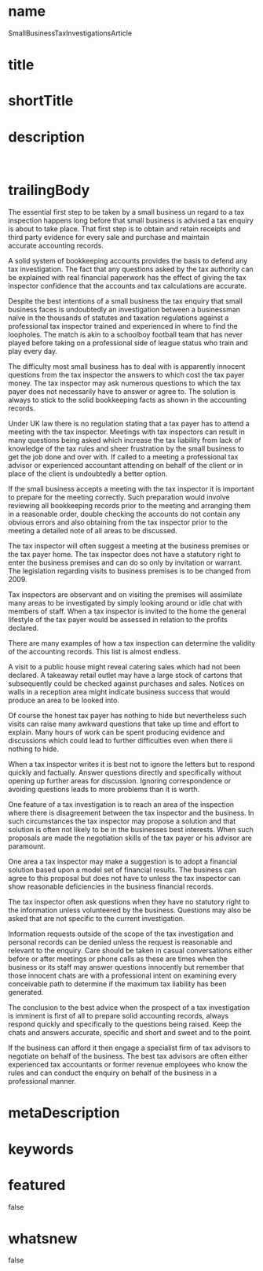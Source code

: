 # name
SmallBusinessTaxInvestigationsArticle

# title
 

# shortTitle
 

# description
&nbsp;

# trailingBody
<p>The essential first step to be taken by a small business un regard to a tax inspection happens long before that small business is advised a tax enquiry is about to take place. That first step is to obtain and retain receipts and third party evidence for every sale and purchase and maintain accurate&nbsp;accounting&nbsp;records.</p>
<p>A solid system of bookkeeping accounts provides the basis to defend any tax investigation. The fact that any questions asked by the tax authority can be explained with real financial paperwork has the effect of giving the tax inspector confidence that the accounts and tax calculations are accurate.</p>
<p>Despite the best intentions of a small business the tax enquiry that small business faces is undoubtedly an investigation between a businessman na&iuml;ve in the thousands of statutes and taxation regulations against a professional tax inspector trained and experienced in where to find the loopholes. The match is akin to a schoolboy football team that has never played before taking on a professional side of league status who train and play every day.</p>
<p>The difficulty most small business has to deal with is apparently innocent questions from the tax inspector the answers to which cost the tax payer money. The tax inspector may ask numerous questions to which the tax payer does not necessarily have to answer or agree to. The solution is always to stick to the solid bookkeeping facts as shown in the accounting records.</p>
<p>Under UK law there is no regulation stating that a tax payer has to attend a meeting with the tax inspector. Meetings with tax inspectors can result in many questions being asked which increase the tax liability from lack of knowledge of the tax rules and sheer frustration by the small business to get the job done and over with. If called to a meeting a professional tax advisor or experienced accountant attending on behalf of the client or in place of the client is undoubtedly a better option.</p>
<p>If the small business accepts a meeting with the tax inspector it is important to prepare for the meeting correctly. Such preparation would involve reviewing all bookkeeping records prior to the meeting and arranging them in a reasonable order, double checking the accounts do not contain any obvious errors and also obtaining from the tax inspector prior to the meeting a detailed note of all areas to be discussed.</p>
<p>The tax inspector will often suggest a meeting at the business premises or the tax payer home. The tax inspector does not have a statutory right to enter the business premises and can do so only by invitation or warrant. The legislation regarding visits to business premises is to be changed from 2009.</p>
<p>Tax inspectors are observant and on visiting the premises will assimilate many areas to be investigated by simply looking around or idle chat with members of staff. When a tax inspector is invited to the home the general lifestyle of the tax payer would be assessed in relation to the profits declared.</p>
<p>There are many examples of how a tax inspection can determine the validity of the accounting records. This list is almost endless.</p>
<p>A visit to a public house might reveal catering sales which had not been declared. A takeaway retail outlet may have a large stock of cartons that subsequently could be checked against purchases and sales. Notices on walls in a reception area might indicate business success that would produce an area to be looked into.</p>
<p>Of course the honest tax payer has nothing to hide but nevertheless such visits can raise many awkward questions that take up time and effort to explain. Many hours of work can be spent producing evidence and discussions which could lead to further difficulties even when there ii nothing to hide.</p>
<p>When a tax inspector writes it is best not to ignore the letters but to respond quickly and factually. Answer questions directly and specifically without opening up further areas for discussion. Ignoring correspondence or avoiding questions leads to more problems than it is worth.</p>
<p>One feature of a tax investigation is to reach an area of the inspection where there is disagreement between the tax inspector and the business. In such circumstances the tax inspector may propose a solution and that solution is often not likely to be in the businesses best interests. When such proposals are made the negotiation skills of the tax payer or his advisor are paramount.</p>
<p>One area a tax inspector may make a suggestion is to adopt a financial solution based upon a model set of financial results. The business can agree to this proposal but does not have to unless the tax inspector can show reasonable deficiencies in the business financial records.</p>
<p>The tax inspector often ask questions when they have no statutory right to the information unless volunteered by the business. Questions may also be asked that are not specific to the current investigation.</p>
<p>Information requests outside of the scope of the tax investigation and personal records can be denied unless the request is reasonable and relevant to the enquiry. Care should be taken in casual conversations either before or after meetings or phone calls as these are times when the business or its staff may answer questions innocently but remember that those innocent chats are with a professional intent on examining every conceivable path to determine if the maximum tax liability has been generated.</p>
<p>The conclusion to the best advice when the prospect of a tax investigation is imminent is first of all to prepare solid accounting records, always respond quickly and specifically to the questions being raised. Keep the chats and answers accurate, specific and short and sweet and to the point.</p>
<p>If the business can afford it then engage a specialist firm of tax advisors to negotiate on behalf of the business. The best tax advisors are often either experienced tax accountants or former revenue employees who know the rules and can conduct the enquiry on behalf of the business in a professional manner.</p>


# metaDescription
 

# keywords
 

# featured
false

# whatsnew
false
